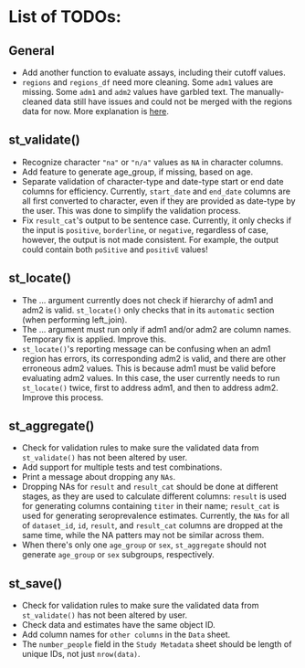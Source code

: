 # List of TODOs:

## General
- Add another function to evaluate assays, including their cutoff values.
- `regions` and `regions_df` need more cleaning. Some `adm1` values are missing. Some `adm1` and `adm2` values have garbled text. The manually-cleaned data still have issues and could not be merged with the regions data for now. More explanation is [here](https://github.com/serotracker/serotrackr/blob/main/data-raw/regions.R).

## st_validate()

- Recognize character `"na"` or `"n/a"` values as `NA` in character columns.
- Add feature to generate age_group, if missing, based on age.
- Separate validation of character-type and date-type start or end date columns for efficiency. Currently, `start_date` and `end_date` columns are all first converted to character, even if they are provided as date-type by the user. This was done to simplify the validation process.
- Fix `result_cat`'s output to be sentence case. Currently, it only checks if the input is `positive`, `borderline`, or `negative`, regardless of case, however, the output is not made consistent. For example, the output could contain both `poSitive` and `positivE` values!

## st_locate()
- The ... argument currently does not check if hierarchy of adm1 and adm2 is valid. `st_locate()` only checks that in its `automatic` section (when performing left_join).
- The ... argument must run only if adm1 and/or adm2 are column names. Temporary fix is applied. Improve this.
- `st_locate()`'s reporting message can be confusing when an adm1 region has errors, its corresponding adm2 is valid, and there are other erroneous adm2 values. This is because adm1 must be valid before evaluating adm2 values. In this case, the user currently needs to run `st_locate()` twice, first to address adm1, and then to address adm2. Improve this process.

## st_aggregate()
- Check for validation rules to make sure the validated data from `st_validate()` has not been altered by user.
- Add support for multiple tests and test combinations.
- Print a message about dropping any `NAs`.
- Dropping NAs for `result` and `result_cat` should be done at different stages, as they are used to calculate different columns: `result` is used for generating columns containing `titer` in their name; `result_cat` is used for generating seroprevalence estimates. Currently, the `NAs` for all of `dataset_id`, `id`, `result`, and `result_cat` columns are dropped at the same time, while the NA patters may not be similar across them.
- When there's only one `age_group` or `sex`, `st_aggregate` should not generate `age_group` or `sex` subgroups, respectively.

## st_save()
- Check for validation rules to make sure the validated data from `st_validate()` has not been altered by user.
- Check data and estimates have the same object ID.
- Add column names for `other columns` in the `Data` sheet.
- The `number_people` field in the `Study Metadata` sheet  should be length of unique IDs, not just `nrow(data)`.